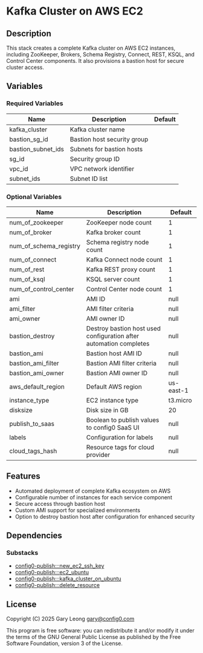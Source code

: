 # Kafka Cluster on AWS EC2

## Description
This stack creates a complete Kafka cluster on AWS EC2 instances, including ZooKeeper, Brokers, Schema Registry, Connect, REST, KSQL, and Control Center components. It also provisions a bastion host for secure cluster access.

## Variables

### Required Variables

| Name | Description | Default |
|------|-------------|---------|
| kafka_cluster | Kafka cluster name | |
| bastion_sg_id | Bastion host security group | |
| bastion_subnet_ids | Subnets for bastion hosts | |
| sg_id | Security group ID | |
| vpc_id | VPC network identifier | |
| subnet_ids | Subnet ID list | |

### Optional Variables

| Name | Description | Default |
|------|-------------|---------|
| num_of_zookeeper | ZooKeeper node count | 1 |
| num_of_broker | Kafka broker count | 1 |
| num_of_schema_registry | Schema registry node count | 1 |
| num_of_connect | Kafka Connect node count | 1 |
| num_of_rest | Kafka REST proxy count | 1 |
| num_of_ksql | KSQL server count | 1 |
| num_of_control_center | Control Center node count | 1 |
| ami | AMI ID | null |
| ami_filter | AMI filter criteria | null |
| ami_owner | AMI owner ID | null |
| bastion_destroy | Destroy bastion host used configuration after automation completes | null |
| bastion_ami | Bastion host AMI ID | null |
| bastion_ami_filter | Bastion AMI filter criteria | null |
| bastion_ami_owner | Bastion AMI owner ID | null |
| aws_default_region | Default AWS region | us-east-1 |
| instance_type | EC2 instance type | t3.micro |
| disksize | Disk size in GB | 20 |
| publish_to_saas | Boolean to publish values to config0 SaaS UI | null |
| labels | Configuration for labels | null |
| cloud_tags_hash | Resource tags for cloud provider | null |

## Features
- Automated deployment of complete Kafka ecosystem on AWS
- Configurable number of instances for each service component
- Secure access through bastion host
- Custom AMI support for specialized environments
- Option to destroy bastion host after configuration for enhanced security

## Dependencies

### Substacks
- [config0-publish:::new_ec2_ssh_key](https://api-app.config0.com/web_api/v1.0/stacks/config0-publish/new_ec2_ssh_key)
- [config0-publish:::ec2_ubuntu](https://api-app.config0.com/web_api/v1.0/stacks/config0-publish/ec2_ubuntu)
- [config0-publish:::kafka_cluster_on_ubuntu](https://api-app.config0.com/web_api/v1.0/stacks/config0-publish/kafka_cluster_on_ubuntu)
- [config0-publish:::delete_resource](https://api-app.config0.com/web_api/v1.0/stacks/config0-publish/delete_resource)

## License
Copyright (C) 2025 Gary Leong <gary@config0.com>

This program is free software: you can redistribute it and/or modify
it under the terms of the GNU General Public License as published by
the Free Software Foundation, version 3 of the License.
